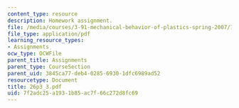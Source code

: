 ```yaml
---
content_type: resource
description: Homework assignment.
file: /media/courses/3-91-mechanical-behavior-of-plastics-spring-2007/7f2adc25a1931b85ac7f66c272d8fc69_26p3_3.pdf
file_type: application/pdf
learning_resource_types:
- Assignments
ocw_type: OCWFile
parent_title: Assignments
parent_type: CourseSection
parent_uid: 3845ca77-deb4-0285-6930-1dfc6989ad52
resourcetype: Document
title: 26p3_3.pdf
uid: 7f2adc25-a193-1b85-ac7f-66c272d8fc69
---
```

